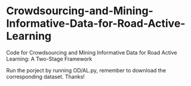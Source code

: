 # Crowdsourcing-and-Mining-Informative-Data-for-Road-Active-Learning
Code for Crowdsourcing and Mining Informative Data for  Road Active Learning: A Two-Stage Framework


Run the porject by running OD/AL.py, remember to download the corresponding dataset. Thanks!
